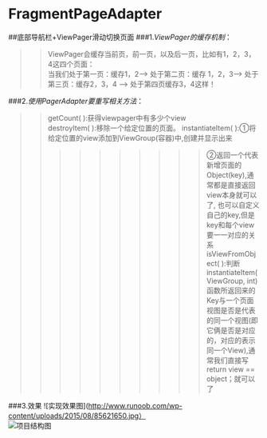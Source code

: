 # FragmentPageAdapter
##底部导航栏+ViewPager滑动切换页面
###1.*ViewPager的缓存机制*：   
>>ViewPager会缓存当前页，前一页，以及后一页，比如有1，2，3，4这四个页面：  
>>当我们处于第一页：缓存1，2——> 处于第二页：缓存 1，2，3——> 处于第三页：缓存2，3，4 ——> 处于第四页缓存3，4这样！  
  
    
###2.*使用PagerAdapter要重写相关方法*：  
>>getCount( ):获得viewpager中有多少个view  
>>destroyItem( ):移除一个给定位置的页面。
>>instantiateItem( ):①将给定位置的view添加到ViewGroup(容器)中,创建并显示出来 
>>>>>>>>>>②返回一个代表新增页面的Object(key),通常都是直接返回view本身就可以了, 也可以自定义自己的key,但是key和每个view要一一对应的关系  
>>isViewFromObject( ):判断instantiateItem(ViewGroup, int)函数所返回来的Key与一个页面视图是否是代表的同一个视图(即它俩是否是对应的，对应的表示同一个View),通常我们直接写 return view == object；就可以了  
  
  ###3.效果
  ![实现效果图](http://www.runoob.com/wp-content/uploads/2015/08/85621650.jpg）  
  ![项目结构图](http://www.runoob.com/wp-content/uploads/2015/08/383165.jpg)
  
  

